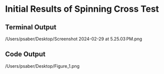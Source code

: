 # Initial Results of Spinning Cross Test
## Terminal Output
/Users/psaber/Desktop/Screenshot 2024-02-29 at 5.25.03 PM.png
## Code Output
/Users/psaber/Desktop/Figure_1.png
